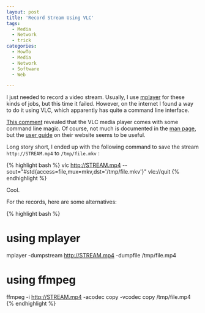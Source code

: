 ```yaml
---
layout: post
title: 'Record Stream Using VLC'
tags:
  - Media
  - Network
  - trick
categories:
  - HowTo
  - Media
  - Network
  - Software
  - Web

---
```


I just needed to record a video stream. Usually, I use <a href="https://en.wikipedia.org/wiki/MPlayer">mplayer</a> for these kinds of jobs, but this time it failed. However, on the internet I found a way to do it using VLC, which apparently has quite a command line interface.



<a href="http://forum.videohelp.com/threads/348274-Record-HLS-streams?s=3b43577eeb5aac034f71f66d2ce4a7bc&p=2178842&viewfull=1#post2178842">This comment</a> revealed that the VLC media player comes with some command line magic. Of course, not much is documented in the <a href="http://linux.die.net/man/1/vlc">man page</a>, but the <a href="http://www.videolan.org/doc/vlc-user-guide/en/ch04.html">user guide</a> on their website seems to be useful.

Long story short, I ended up with the following command to save the stream  `http://STREAM.mp4`  to  `/tmp/file.mkv` :



{% highlight bash %}
vlc http://STREAM.mp4 --sout="#std{access=file,mux=mkv,dst='/tmp/file.mkv'}" vlc://quit
{% endhighlight %}



Cool.

For the records, here are some alternatives:



{% highlight bash %}
# using mplayer
mplayer -dumpstream http://STREAM.mp4 -dumpfile /tmp/file.mp4
# using ffmpeg
ffmpeg -i http://STREAM.mp4 -acodec copy -vcodec copy /tmp/file.mp4
{% endhighlight %}


